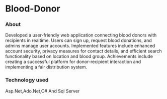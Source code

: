 # Blood-Donor
### About
Developed a user-friendly web application connecting blood donors with recipients in realtime. Users can sign up, request blood donations, and admins manage user accounts.
Implemented features include enhanced account security, privacy measures for contact details,
and efficient search functionality based on location and blood group. Achievements include
creating a successful platform for donor-recipient interaction and implementing a fair
distribution system.

### Technology used
Asp.Net,Ado.Net,C# And Sql Server
